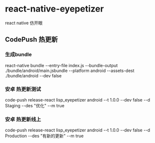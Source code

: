 # react-native-eyepetizer
react native 仿开眼

## CodePush 热更新

### 生成bundle
react-native bundle --entry-file index.js --bundle-output ./bundle/android/main.jsbundle --platform android --assets-dest ./bundle/android --dev false

### 安卓  热更新测试
code-push release-react lisp_eyepetizer android --t 1.0.0 --dev false --d Staging --des "优化" --m true

### 安卓  热更新线上
code-push release-react lisp_eyepetizer android  --t 1.0.0 --dev false --d Production  --des "有新的更新" --m true
